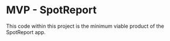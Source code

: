 # MVP - SpotReport

This code within this project is the minimum viable product of the SpotReport app.